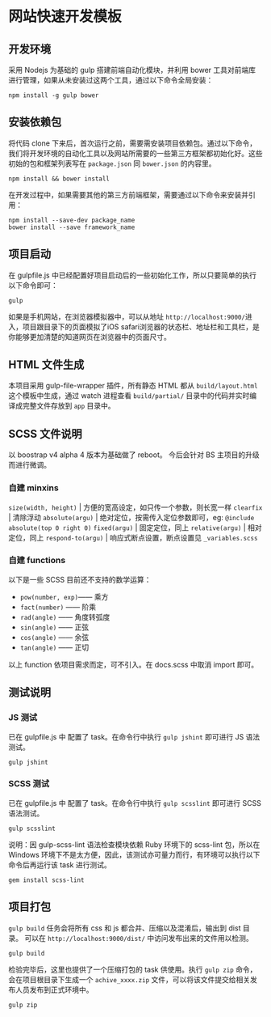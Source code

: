 # 网站快速开发模板

## 开发环境
采用 Nodejs 为基础的 gulp 搭建前端自动化模块，并利用 bower 工具对前端库进行管理，如果从未安装过这两个工具，通过以下命令全局安装：
```
npm install -g gulp bower
```

## 安装依赖包
将代码 clone 下来后，首次运行之前，需要需安装项目依赖包。通过以下命令，我们将开发环境的自动化工具以及网站所需要的一些第三方框架都初始化好。这些初始的包和框架列表写在 `package.json` 同 `bower.json` 的内容里。
```
npm install && bower install
```

在开发过程中，如果需要其他的第三方前端框架，需要通过以下命令来安装并引用：
```
npm install --save-dev package_name
bower install --save framework_name
```

## 项目启动
在 gulpfile.js 中已经配置好项目启动后的一些初始化工作，所以只要简单的执行以下命令即可：
```
gulp
```

如果是手机网站，在浏览器模拟器中，可以从地址 `http://localhost:9000/`进入，项目跟目录下的页面模拟了iOS safari浏览器的状态栏、地址栏和工具栏，是你能够更加清楚的知道网页在浏览器中的页面尺寸。

## HTML 文件生成
本项目采用 gulp-file-wrapper 插件，所有静态 HTML 都从 `build/layout.html` 这个模板中生成，通过 watch 进程查看 `build/partial/` 目录中的代码并实时编译成完整文件存放到 `app` 目录中。

## SCSS 文件说明
以 boostrap v4 alpha 4 版本为基础做了 reboot。 今后会针对 BS 主项目的升级而进行微调。

### 自建 minxins

`size(width, height)` | 方便的宽高设定，如只传一个参数，则长宽一样
`clearfix` | 清除浮动
`absolute(argu)` | 绝对定位，按需传入定位参数即可，eg: `@include absolute(top 0 right 0)`
`fixed(argu)` | 固定定位，同上
`relative(argu)` | 相对定位，同上
`respond-to(argu)` | 响应式断点设置，断点设置见 `_variables.scss`

### 自建 functions
以下是一些 SCSS 目前还不支持的数学运算：

* `pow(number, exp)`—— 乘方
* `fact(number)`    —— 阶乘
* `rad(angle)`      —— 角度转弧度
* `sin(angle)`      —— 正弦
* `cos(angle)`      —— 余弦
* `tan(angle)`      —— 正切

以上 function 依项目需求而定，可不引入。在 docs.scss 中取消 import 即可。

## 测试说明

### JS 测试
已在 gulpfile.js 中 配置了 task。在命令行中执行 `gulp jshint` 即可进行 JS 语法测试。
```
gulp jshint
```

### SCSS 测试
已在 gulpfile.js 中 配置了 task。在命令行中执行 `gulp scsslint` 即可进行 SCSS 语法测试。
```
gulp scsslint
```

说明：因 gulp-scss-lint 语法检查模块依赖 Ruby 环境下的 scss-lint 包，所以在 Windows 环境下不是太方便，因此，该测试亦可量力而行，有环境可以执行以下命令后再运行该 task 进行测试。
```
gem install scss-lint
```

## 项目打包
`gulp build` 任务会将所有 css 和 js 都合并、压缩以及混淆后，输出到 dist 目录。 可以在 `http://localhost:9000/dist/` 中访问发布出来的文件用以检测。
```
gulp build
```

检验完毕后，这里也提供了一个压缩打包的 task 供使用。执行 `gulp zip` 命令，会在项目根目录下生成一个 `achive_xxxx.zip` 文件，可以将该文件提交给相关发布人员发布到正式环境中。
```
gulp zip
```
